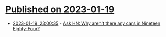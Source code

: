 # [Published on 2023-01-19](index.md)

* [2023-01-19, 23:00:35](https://news.ycombinator.com/item?id=34446839) - [Ask HN: Why aren't there any cars in Nineteen Eighty-Four?](https://news.ycombinator.com/item?id=34446839)
